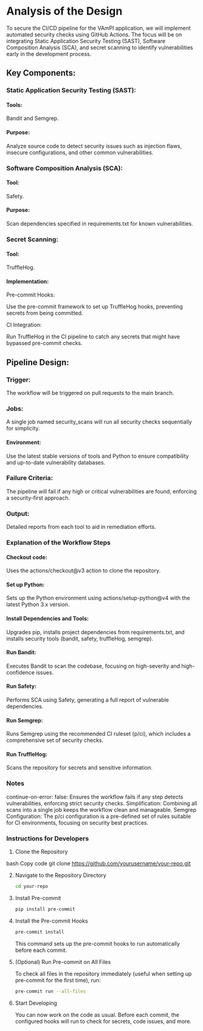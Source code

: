# Analysis of the Design

To secure the CI/CD pipeline for the VAmPI application, we will implement automated security checks using GitHub Actions. The focus will be on integrating Static Application Security Testing (SAST), Software Composition Analysis (SCA), and secret scanning to identify vulnerabilities early in the development process.

## Key Components:

### Static Application Security Testing (SAST):

#### Tools:
Bandit and Semgrep.
#### Purpose:
Analyze source code to detect security issues such as injection flaws, insecure configurations, and other common vulnerabilities.

### Software Composition Analysis (SCA):

#### Tool:
Safety.
#### Purpose:
Scan dependencies specified in requirements.txt for known vulnerabilities.

### Secret Scanning:

#### Tool:
TruffleHog.
#### Implementation:
Pre-commit Hooks:

Use the pre-commit framework to set up TruffleHog hooks, preventing secrets from being committed.

CI Integration:

Run TruffleHog in the CI pipeline to catch any secrets that might have bypassed pre-commit checks.

## Pipeline Design:

### Trigger:
The workflow will be triggered on pull requests to the main branch.
### Jobs:
A single job named security_scans will run all security checks sequentially for simplicity.
#### Environment:
Use the latest stable versions of tools and Python to ensure compatibility and up-to-date vulnerability databases.
### Failure Criteria:
The pipeline will fail if any high or critical vulnerabilities are found, enforcing a security-first approach.
### Output:
Detailed reports from each tool to aid in remediation efforts.

### Explanation of the Workflow Steps

#### Checkout code:
Uses the actions/checkout@v3 action to clone the repository.
#### Set up Python:
Sets up the Python environment using actions/setup-python@v4 with the latest Python 3.x version.
#### Install Dependencies and Tools:
Upgrades pip, installs project dependencies from requirements.txt, and installs security tools (bandit, safety, truffleHog, semgrep).
#### Run Bandit:
Executes Bandit to scan the codebase, focusing on high-severity and high-confidence issues.
#### Run Safety:
Performs SCA using Safety, generating a full report of vulnerable dependencies.
#### Run Semgrep:
Runs Semgrep using the recommended CI ruleset (p/ci), which includes a comprehensive set of security checks.
#### Run TruffleHog:
Scans the repository for secrets and sensitive information.

### Notes

continue-on-error: false: Ensures the workflow fails if any step detects vulnerabilities, enforcing strict security checks.
Simplification: Combining all scans into a single job keeps the workflow clean and manageable.
Semgrep Configuration: The p/ci configuration is a pre-defined set of rules suitable for CI environments, focusing on security best practices.

### Instructions for Developers

1. Clone the Repository

bash
Copy code
git clone https://github.com/yourusername/your-repo.git

2. Navigate to the Repository Directory

    ```bash
    cd your-repo
    ```

3. Install Pre-commit

    ```bash
    pip install pre-commit
    ```

4. Install the Pre-commit Hooks

    ```bash
    pre-commit install
    ```
    
    This command sets up the pre-commit hooks to run automatically before each commit.

5. (Optional) Run Pre-commit on All Files

    To check all files in the repository immediately (useful when setting up pre-commit for the first time), run:

    ```bash
    pre-commit run --all-files
    ```

6. Start Developing

    You can now work on the code as usual. Before each commit, the configured hooks will run to check for secrets, code issues, and more.